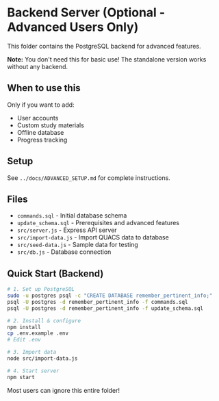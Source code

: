 # Backend Server (Optional - Advanced Users Only)

This folder contains the PostgreSQL backend for advanced features.

**Note:** You don't need this for basic use! The standalone version works without any backend.

## When to use this

Only if you want to add:
- User accounts
- Custom study materials
- Offline database
- Progress tracking

## Setup

See `../docs/ADVANCED_SETUP.md` for complete instructions.

## Files

- `commands.sql` - Initial database schema
- `update_schema.sql` - Prerequisites and advanced features
- `src/server.js` - Express API server
- `src/import-data.js` - Import QUACS data to database
- `src/seed-data.js` - Sample data for testing
- `src/db.js` - Database connection

## Quick Start (Backend)

```bash
# 1. Set up PostgreSQL
sudo -u postgres psql -c "CREATE DATABASE remember_pertinent_info;"
psql -U postgres -d remember_pertinent_info -f commands.sql
psql -U postgres -d remember_pertinent_info -f update_schema.sql

# 2. Install & configure
npm install
cp .env.example .env
# Edit .env

# 3. Import data
node src/import-data.js

# 4. Start server
npm start
```

Most users can ignore this entire folder!
